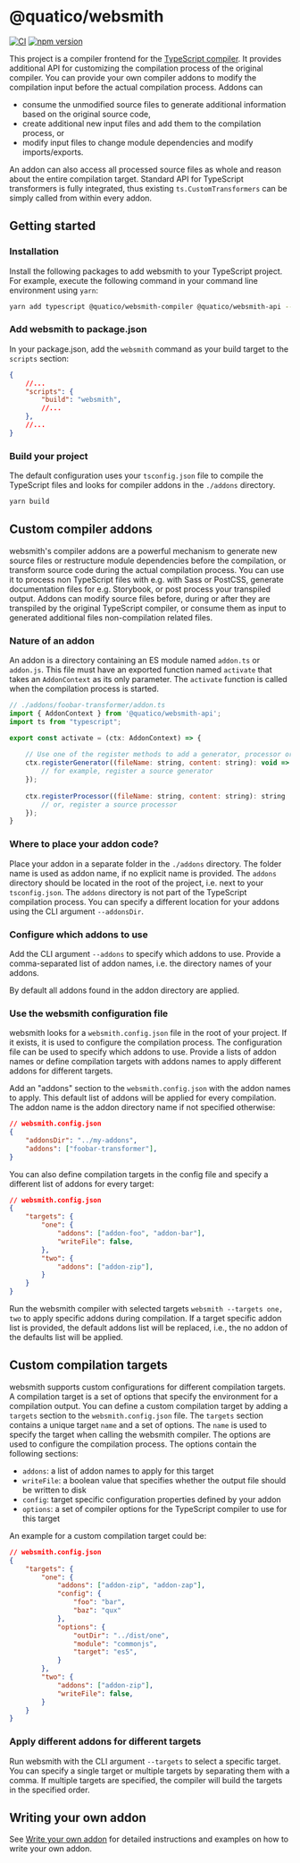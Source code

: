 <!--
 ---------------------------------------------------------------------------------------------
   Copyright (c) Quatico Solutions AG. All rights reserved.
   Licensed under the MIT License. See LICENSE in the project root for license information.
 ---------------------------------------------------------------------------------------------
-->
# @quatico/websmith
[![CI](https://github.com/quatico-solutions/websmith/actions/workflows/protect-stable.yml/badge.svg)](https://github.com/quatico-solutions/websmith/actions/workflows/protect-stable.yml)  [![npm version](https://badge.fury.io/js/@quatico%2Fwebsmith-compiler.svg)](https://www.npmjs.com/search?q=%40quatico)

This project is a compiler frontend for the [TypeScript compiler](https://github.com/microsoft/TypeScript). It provides additional API for customizing the compilation process of the original compiler. You can provide your own compiler addons to modify the compilation input before the actual compilation process. Addons can

* consume the unmodified source files to generate additional information based on the original source code,
* create additional new input files and add them to the compilation process, or
* modify input files to change module dependencies and modify imports/exports.

An addon can also access all processed source files as whole and reason about the entire compilation target. Standard API for TypeScript transformers is fully integrated, thus existing `ts.CustomTransformers` can be simply called from within every addon.

## Getting started

### Installation

Install the following packages to add websmith to your TypeScript project. For example, execute the following command in your command line environment using `yarn`:

```bash
yarn add typescript @quatico/websmith-compiler @quatico/websmith-api --dev
```

### Add websmith to package.json

In your package.json, add the `websmith` command as your build target to the `scripts` section:

 ```json
 {
     //...
     "scripts": {
         "build": "websmith",
         //...
     },
     //...
 }
 ```

### Build your project

The default configuration uses your `tsconfig.json` file to compile the TypeScript files and looks for compiler addons in the `./addons` directory.

```bash
yarn build
```

## Custom compiler addons

websmith's compiler addons are a powerful mechanism to generate new source files or restructure module dependencies before the compilation, or transform source code during the actual compilation process. You can use it to process non TypeScript files with e.g. with Sass or PostCSS, generate documentation files for e.g. Storybook, or post process your transpiled output. Addons can modify source files before, during or after they are transpiled by the original TypeScript compiler, or consume them as input to generated additional files non-compilation related files.

### Nature of an addon

An addon is a directory containing an ES module named `addon.ts` or `addon.js`. This file must have an exported function named `activate` that takes an `AddonContext` as its only parameter. The `activate` function is called when the compilation process is started.

```javascript
// ./addons/foobar-transformer/addon.ts
import { AddonContext } from '@quatico/websmith-api';
import ts from "typescript";

export const activate = (ctx: AddonContext) => {
    
    // Use one of the register methods to add a generator, processor or transformer to the compilation process.
    ctx.registerGenerator((fileName: string, content: string): void => {
        // for example, register a source generator
    });
    
    ctx.registerProcessor((fileName: string, content: string): string | never => {
        // or, register a source processor
    });
}
```

### Where to place your addon code?

Place your addon in a separate folder in the `./addons` directory. The folder name is used as addon name, if no explicit name is provided. The `addons` directory should be located in the root of the project, i.e. next to your `tsconfig.json`. The `addons` directory is not part of the TypeScript compilation process. You can specify a different location for your addons using the CLI argument `--addonsDir`.

### Configure which addons to use

Add the CLI argument `--addons` to specify which addons to use. Provide a comma-separated list of addon names, i.e. the directory names of your addons.

By default all addons found in the addon directory are applied.

### Use the websmith configuration file

websmith looks for a `websmith.config.json` file in the root of your project. If it exists, it is used to configure the compilation process. The configuration file can be used to specify which addons to use. Provide a lists of addon names or define compilation targets with addons names to apply different addons for different targets.

Add an "addons" section to the `websmith.config.json` with the addon names to apply. This default list of addons will be applied for every compilation. The addon name is the addon directory name if not specified otherwise:

```json
// websmith.config.json
{ 
    "addonsDir": "../my-addons",
    "addons": ["foobar-transformer"],
}
```

You can also define compilation targets in the config file and specify a different list of addons for every target:

```json
// websmith.config.json
{
    "targets": {
        "one": {
            "addons": ["addon-foo", "addon-bar"],
            "writeFile": false,
        },
        "two": {
            "addons": ["addon-zip"],
        }
    }
}
```

Run the websmith compiler with selected targets `websmith --targets one, two` to apply specific addons during compilation. If a target specific addon list is provided, the default addons list will be replaced, i.e., the no addon of the defaults list will be applied.

## Custom compilation targets

websmith supports custom configurations for different compilation targets. A compilation target is a set of options that specify the environment for a compilation output. You can define a custom compilation target by adding a `targets` section to the `websmith.config.json` file. The `targets` section contains a unique target `name` and a set of options. The `name` is used to specify the target when calling the websmith compiler. The options are used to configure the compilation process. The options contain the following sections:

* `addons`: a list of addon names to apply for this target
* `writeFile`: a boolean value that specifies whether the output file should be written to disk
* `config`: target specific configuration properties defined by your addon
* `options`: a set of compiler options for the TypeScript compiler to use for this target

An example for a custom compilation target could be:

```json
// websmith.config.json
{
    "targets": {
        "one": {
            "addons": ["addon-zip", "addon-zap"],
            "config": {
                "foo": "bar",
                "baz": "qux"
            },
            "options": {
                "outDir": "../dist/one",
                "module": "commonjs",
                "target": "es5",
            }
        },
        "two": {
            "addons": ["addon-zip"],
            "writeFile": false,
        }
    }
}
```

### Apply different addons for different targets

Run websmith with the CLI argument `--targets` to select a specific target. You can specify a single target or multiple targets by separating them with a comma. If multiple targets are specified, the compiler will build the targets in the specified order.

## Writing your own addon

See [Write your own addon](docs/write-your-own-addon.md) for detailed instructions and examples on how to write your own addon.
